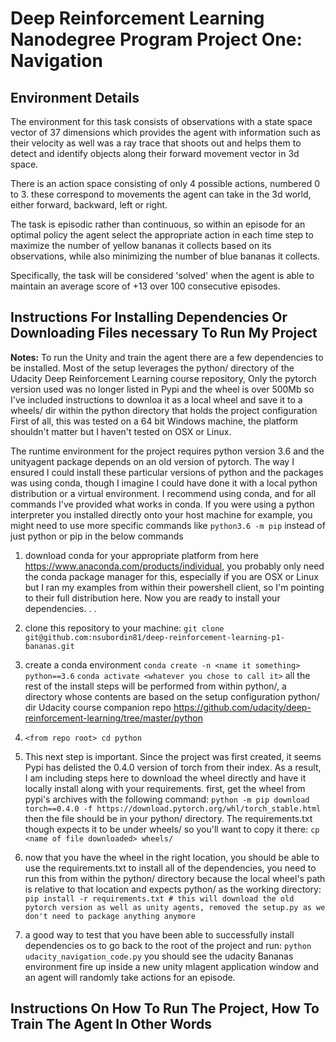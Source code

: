 # Deep Reinforcement Learning Nanodegree Program Project One: Navigation

## Environment Details

The environment for this task consists of observations with  a state space vector of 37 dimensions which provides the agent with information such as their velocity as well was a ray trace that shoots out and helps them to detect and identify objects along their forward movement vector in 3d space. 

There is an action space consisting of only 4 possible actions, numbered 0 to 3. these correspond to movements the agent can take in the 3d world, either forward, backward, left or right. 

The task is episodic rather than continuous, so within an episode for an optimal policy the agent select the appropriate action in each time step to maximize the number of yellow bananas it collects based on its observations, while also minimizing the number of blue bananas it collects. 

Specifically, the task will be considered 'solved' when the agent is able to maintain an average score of +13 over 100 consecutive episodes. 

## Instructions For Installing Dependencies Or Downloading Files necessary To Run My Project

**Notes:** To run the Unity and train the agent there are a few dependencies to be installed. Most of the setup leverages the python/ directory 
of the Udacity Deep Reinforcement Learning course repository, Only the pytorch version used was no longer listed in Pypi and the wheel is over 500Mb
so I've included instructions to downloa it as a local wheel and save it to a wheels/ dir within the python directory that holds the project configuration
First of all, this was tested on a 64 bit Windows machine, the platform shouldn't matter but I haven't tested on OSX or Linux. 

The runtime environment for the project requires python version 3.6 and the unityagent package depends on an old version of pytorch. The way I ensured I could install these particular versions of python and the packages was using conda, though I imagine I could have done it
with a local python distribution or a virtual environment. I recommend using conda, and for all commands I've provided what works in conda. If you were using a python interpreter you installed directly onto your host machine for example, you might need to use more specific commands like `python3.6 -m pip` instead of just python or pip in the below commands

1. download conda for your appropriate platform from here https://www.anaconda.com/products/individual, you probably only need the conda package manager for this, especially if you are OSX or Linux but I ran my examples from within their powershell client, so I'm pointing to their full distribution here. Now you are ready to install your dependencies. . . 

2. clone this repository to your machine: `git clone git@github.com:nsubordin81/deep-reinforcement-learning-p1-bananas.git`

3. create a conda environment `conda create -n <name it something> python==3.6`
`conda activate <whatever you chose to call it>`
all the rest of the install steps will be performed from within python/, a directory whose contents are based on the setup configuration python/ dir Udacity course companion repo https://github.com/udacity/deep-reinforcement-learning/tree/master/python
 
4. `<from repo root> cd python`

5. This next step is important. Since the project was first created, it seems Pypi has delisted the 0.4.0 version of torch from their index. As a result, I am including steps here to download the wheel directly and have it locally install along with your requirements. first, get the wheel from pypi's archives with the following command: 
`python -m pip download torch==0.4.0 -f https://download.pytorch.org/whl/torch_stable.html`
then the file should be in your python/ directory. The requirements.txt though expects it to be under wheels/ so you'll want to copy it there: 
`cp <name of file downloaded> wheels/`

6. now that you have the wheel in the right location, you should be able to use the requirements.txt to install all of the dependencies, you need to run this from within the python/ directory because the local wheel's path is relative to that location and expects python/ as the working directory: 
`pip install -r requirements.txt # this will download the old pytorch version as well as unity agents, removed the setup.py as we don't need to package anything anymore`

7. a good way to test that you have been able to successfully install dependencies os to go back to the root of the project and run:
`python udacity_navigation_code.py`
you should see the udacity Bananas environment fire up inside a new unity mlagent application window and an agent will randomly take actions for an episode.

## Instructions On How To Run The Project, How To Train The Agent In Other Words

<TBD>
